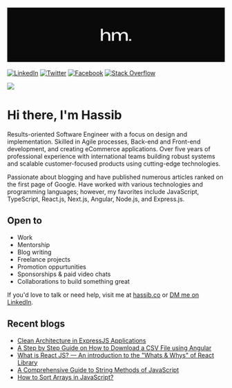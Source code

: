 ![](images/banner.jpg)

[![LinkedIn](https://img.shields.io/badge/LinkedIn-%230077B5.svg?style=flat&logo=linkedin&logoColor=white)](https://linkedin.com/in/hassibmoddasser)
[![Twitter](https://img.shields.io/badge/Twitter-%231DA1F2.svg?style=flat&logo=Twitter&logoColor=white)](https://twitter.com/hassibmoddasser) 
[![Facebook](https://img.shields.io/badge/Facebook-%231876F3.svg?style=flat&logo=Facebook&logoColor=white)](https://facebook.com/hassibmo)
[![Stack Overflow](https://img.shields.io/badge/-Stackoverflow-FE7A16?style=flat&logo=stack-overflow&logoColor=white)](https://stackoverflow.com/users/18576862/hassib-moddasser) 

[![](https://visitcount.itsvg.in/api?id=hassibmoddasser&label=Profile%20Views&color=9&icon=5&pretty=true)](https://visitcount.itsvg.in)

# Hi there, I'm Hassib

Results-oriented Software Engineer with a focus on design and implementation. Skilled in Agile processes, Back-end and Front-end development, and creating eCommerce applications. Over five years of professional experience with international teams building robust systems and scalable customer-focused products using cutting-edge technologies.

Passionate about blogging and have published numerous articles ranked on the first page of Google. Have worked with various technologies and programming languages; however, my favorites include JavaScript, TypeScript, React.js, Next.js, Angular, Node.js, and Express.js.

## Open to

- Work
- Mentorship
- Blog writing
- Freelance projects
- Promotion oppurtunities
- Sponsorships & paid video chats
- Collaborations to build something great

If you'd love to talk or need help, visit me at [hassib.co](https://www.hassib.co) or [DM me on LinkedIn](https://linkedin.com/in/hassibmoddasser).

## Recent blogs

- [Clean Architecture in ExpressJS Applications](https://merlino.agency/blog/clean-architecture-in-express-js-applications)
- [A Step by Step Guide on How to Download a CSV File using Angular](https://merlino.agency/blog/a-step-by-step-guide-on-how-to-download-a-csv-file-using-angular)
- [What is React JS? — An introduction to the "Whats & Whys" of React Library](https://www.hassib.co/blog/what-is-react-js-an-introduction-to-the-whats-and-whys)
- [A Comprehensive Guide to String Methods of JavaScript](https://hassib.hashnode.dev/a-comprehensive-guide-to-string-methods-of-javascript)
- [How to Sort Arrays in JavaScript?](https://www.hassib.co/blog/how-to-sort-arrays-in-javascript)
